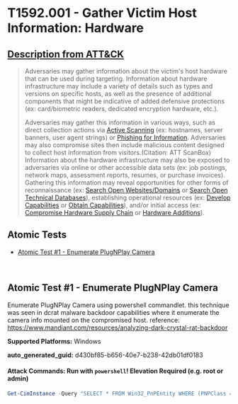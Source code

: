 # T1592.001 - Gather Victim Host Information: Hardware
## [Description from ATT&CK](https://attack.mitre.org/techniques/T1592/001)
<blockquote>Adversaries may gather information about the victim's host hardware that can be used during targeting. Information about hardware infrastructure may include a variety of details such as types and versions on specific hosts, as well as the presence of additional components that might be indicative of added defensive protections (ex: card/biometric readers, dedicated encryption hardware, etc.).

Adversaries may gather this information in various ways, such as direct collection actions via [Active Scanning](https://attack.mitre.org/techniques/T1595) (ex: hostnames, server banners, user agent strings) or [Phishing for Information](https://attack.mitre.org/techniques/T1598). Adversaries may also compromise sites then include malicious content designed to collect host information from visitors.(Citation: ATT ScanBox) Information about the hardware infrastructure may also be exposed to adversaries via online or other accessible data sets (ex: job postings, network maps, assessment reports, resumes, or purchase invoices). Gathering this information may reveal opportunities for other forms of reconnaissance (ex: [Search Open Websites/Domains](https://attack.mitre.org/techniques/T1593) or [Search Open Technical Databases](https://attack.mitre.org/techniques/T1596)), establishing operational resources (ex: [Develop Capabilities](https://attack.mitre.org/techniques/T1587) or [Obtain Capabilities](https://attack.mitre.org/techniques/T1588)), and/or initial access (ex: [Compromise Hardware Supply Chain](https://attack.mitre.org/techniques/T1195/003) or [Hardware Additions](https://attack.mitre.org/techniques/T1200)).</blockquote>

## Atomic Tests

- [Atomic Test #1 - Enumerate PlugNPlay Camera](#atomic-test-1---enumerate-plugnplay-camera)


<br/>

## Atomic Test #1 - Enumerate PlugNPlay Camera
Enumerate PlugNPlay Camera using powershell commandlet. this technique was seen in dcrat malware backdoor capabilities where it enumerate the camera info mounted on the compromised host. reference: https://www.mandiant.com/resources/analyzing-dark-crystal-rat-backdoor

**Supported Platforms:** Windows


**auto_generated_guid:** d430bf85-b656-40e7-b238-42db01df0183






#### Attack Commands: Run with `powershell`!  Elevation Required (e.g. root or admin) 


```powershell
Get-CimInstance -Query "SELECT * FROM Win32_PnPEntity WHERE (PNPClass = 'Image' OR PNPClass = 'Camera')"
```






<br/>
